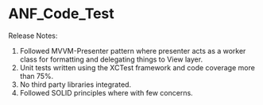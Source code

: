# ANF_Code_Test

Release Notes:
  1. Followed MVVM-Presenter pattern where presenter acts as a worker class for formatting and delegating things to View layer.
  2. Unit tests written using the XCTest framework and code coverage more than 75%.
  3. No third party libraries integrated.
  4. Followed SOLID principles where with few concerns.
